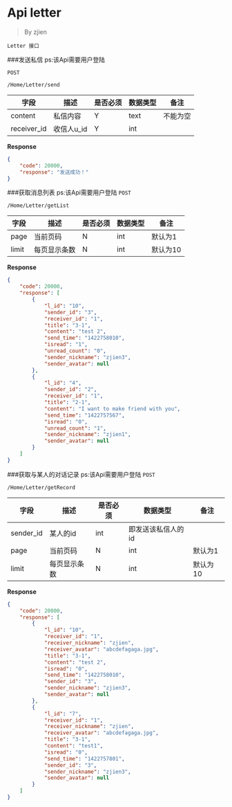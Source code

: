 Api letter
===
>By zjien

`Letter 接口`

###发送私信
ps:该Api需要用户登陆

`POST`

`/Home/Letter/send`

字段 | 描述 | 是否必须 | 数据类型 | 备注
--------------------- | ----------------- | ----------------- | ---------------------- | ------------------
content | 私信内容 | Y | text | 不能为空
receiver_id | 收信人u_id | Y | int |

**Response**
```json
{
    "code": 20000,
    "response": "发送成功！"
}
```



###获取消息列表
ps:该Api需要用户登陆
`POST`

`/Home/Letter/getList`

字段 | 描述 | 是否必须 | 数据类型 | 备注
--------------------- | ----------------- | ----------------- | ---------------------- | ------------------
page | 当前页码 | N | int | 默认为1
limit | 每页显示条数 | N | int | 默认为10

**Response**
```json
{
    "code": 20000,
    "response": [
        {
            "l_id": "10",
            "sender_id": "3",
            "receiver_id": "1",
            "title": "3-1",
            "content": "test 2",
            "send_time": "1422758010",
            "isread": "1",
            "unread_count": "0",
            "sender_nickname": "zjien3",
            "sender_avatar": null
        },
        {
            "l_id": "4",
            "sender_id": "2",
            "receiver_id": "1",
            "title": "2-1",
            "content": "I want to make friend with you",
            "send_time": "1422757567",
            "isread": "0",
            "unread_count": "1",
            "sender_nickname": "zjien1",
            "sender_avatar": null
        }
    ]
}
```




###获取与某人的对话记录
ps:该Api需要用户登陆
`POST`

`/Home/Letter/getRecord`

字段 | 描述 | 是否必须 | 数据类型 | 备注
--------------------- | ----------------- | ----------------- | ---------------------- | ------------------
sender_id | 某人的id | int | 即发送该私信人的id 
page | 当前页码 | N | int | 默认为1
limit | 每页显示条数 | N | int | 默认为10

**Response**
```json
{
    "code": 20000,
    "response": [
        {
            "l_id": "10",
            "receiver_id": "1",
            "receiver_nickname": "zjien",
            "receiver_avatar": "abcdefagaga.jpg",
            "title": "3-1",
            "content": "test 2",
            "isread": "0",
            "send_time": "1422758010",
            "sender_id": "3",
            "sender_nickname": "zjien3",
            "sender_avatar": null
        },
        {
            "l_id": "7",
            "receiver_id": "1",
            "receiver_nickname": "zjien",
            "receiver_avatar": "abcdefagaga.jpg",
            "title": "3-1",
            "content": "test1",
            "isread": "0",
            "send_time": "1422757801",
            "sender_id": "3",
            "sender_nickname": "zjien3",
            "sender_avatar": null
        }
    ]
}
```
